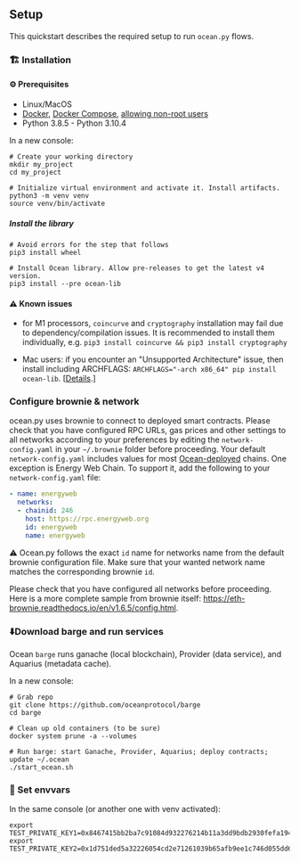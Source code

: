 <!--
Copyright 2022 Ocean Protocol Foundation
SPDX-License-Identifier: Apache-2.0
-->
## Setup
This quickstart describes the required setup to run `ocean.py` flows.

### 🏗 Installation

#### ⚙️ Prerequisites

-   Linux/MacOS
-   [Docker](https://docs.docker.com/engine/install/), [Docker Compose](https://docs.docker.com/compose/install/), [allowing non-root users](https://www.thegeekdiary.com/run-docker-as-a-non-root-user/)
-   Python 3.8.5 - Python 3.10.4

In a new console:

```console
# Create your working directory
mkdir my_project
cd my_project

# Initialize virtual environment and activate it. Install artifacts.
python3 -m venv venv
source venv/bin/activate
```

##### Install the library
```console
# Avoid errors for the step that follows
pip3 install wheel

# Install Ocean library. Allow pre-releases to get the latest v4 version.
pip3 install --pre ocean-lib

```

#### ⚠️ Known issues

- for M1 processors, `coincurve` and `cryptography` installation may fail due to dependency/compilation issues. It is recommended to install them individually, e.g. `pip3 install coincurve && pip3 install cryptography`

- Mac users: if you encounter an "Unsupported Architecture" issue, then install including ARCHFLAGS: `ARCHFLAGS="-arch x86_64" pip install ocean-lib`. [[Details](https://github.com/oceanprotocol/ocean.py/issues/486).]

### Configure brownie & network

ocean.py uses brownie to connect to deployed smart contracts.
Please check that you have configured RPC URLs, gas prices and other settings to 
all networks according to your preferences by editing the `network-config.yaml` in your `~/.brownie` folder
before proceeding.
Your default `network-config.yaml` includes values for most [Ocean-deployed](https://docs.oceanprotocol.com/core-concepts/networks) chains.
One exception is Energy Web Chain. To support it, add the following to your `network-config.yaml` file:

```yaml
- name: energyweb
  networks:
  - chainid: 246
    host: https://rpc.energyweb.org
    id: energyweb
    name: energyweb
```
⚠️ Ocean.py follows the exact `id` name for networks name from the default brownie configuration file.
Make sure that your wanted network name matches the corresponding brownie `id`.

Please check that you have configured all networks before proceeding. Here is a more complete sample from brownie itself: https://eth-brownie.readthedocs.io/en/v1.6.5/config.html.

### ⬇️Download barge and run services

Ocean `barge` runs ganache (local blockchain), Provider (data service), and Aquarius (metadata cache).

In a new console:

```console
# Grab repo
git clone https://github.com/oceanprotocol/barge
cd barge

# Clean up old containers (to be sure)
docker system prune -a --volumes

# Run barge: start Ganache, Provider, Aquarius; deploy contracts; update ~/.ocean
./start_ocean.sh
```


### 🔧 Set envvars

In the same console (or another one with venv activated):
```console
export TEST_PRIVATE_KEY1=0x8467415bb2ba7c91084d932276214b11a3dd9bdb2930fefa194b666dd8020b99
export TEST_PRIVATE_KEY2=0x1d751ded5a32226054cd2e71261039b65afb9ee1c746d055dd699b1150a5befc
```
